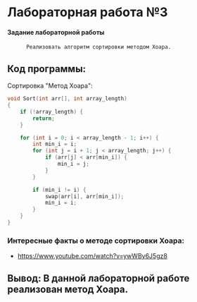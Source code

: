 # Лабораторная работа №3

#### Задание лабораторной работы
``		Реализовать алгоритм сортировки методом Хоара.``   
  
## Код программы:      

Сортировка "Метод Хоара":  
```c++   
void Sort(int arr[], int array_length)
{
    if (!array_length) {
        return;
    }

    for (int i = 0; i < array_length - 1; i++) {
        int min_i = i;
        for (int j = i + 1; j < array_length; j++) {
            if (arr[j] < arr[min_i]) {
                min_i = j;
            }
        }

        if (min_i != i) {
            swap(arr[i], arr[min_i]);
            min_i = i;
        }
    }
}
```   

### Интересные факты о методе сортировки Хоара:  
* https://www.youtube.com/watch?v=ywWBy6J5gz8


## Вывод: В данной лабораторной работе реализован метод Хоара.



